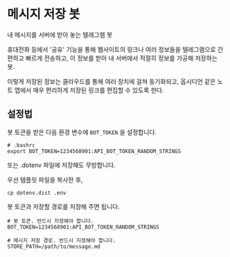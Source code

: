# 메시지 저장 봇

내 메시지를 서버에 받아 놓는 텔레그램 봇

휴대전화 등에서 '공유' 기능을 통해 웹사이트의 링크나 여러 정보들을 텔레그램으로 간편하고 빠르게 전송하고,
이 정보를 받아 내 서버에서 적절히 정보를 가공해 저장하는 봇.

이렇게 저장된 정보는 클라우드를 통해 여러 장치에 걸쳐 동기화되고,
옵시디언 같은 노트 앱에서 매우 편리하게 저장된 링크를 편집할 수 있도록 한다.


## 설정법

봇 토큰을 받은 다음 환경 변수에 `BOT_TOKEN` 을 설정합니다.

```shell
# .bashrc
export BOT_TOKEN=1234568901:API_BOT_TOKEN_RANDOM_STRINGS
```

또는 .dotenv 파일에 저장해도 무방합니다.

우선 템플릿 파일을 복사한 후,
```shell
cp dotenv.dist .env
```

봇 토큰과 저장할 경로를 저장해 주면 됩니다.
```dotenv
# 봇 토큰. 반드시 지정해야 합니다.
BOT_TOKEN=1234568901:API_BOT_TOKEN_RANDOM_STRINGS

# 메시지 저장 경로. 반드시 지정해야 합니다.
STORE_PATH=/path/to/message.md
```
